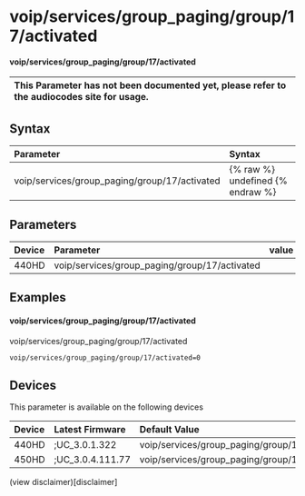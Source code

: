 ﻿---
description: voip/services/group_paging/group/17/activated
search:
    keywords: ['voip','services','group_paging','group','17','activated']
---

# voip/services/group_paging/group/17/activated

#### voip/services/group_paging/group/17/activated


| This Parameter has not been documented yet, please refer to the audiocodes site for usage.  |
| :--- |

## Syntax
| Parameter | Syntax |
| :--- | :--- |
|voip/services/group_paging/group/17/activated | {% raw %} undefined {% endraw %} |

## Parameters
|Device|Parameter|value|Description|
|:---|:---|:---|:---|
| 440HD | voip/services/group_paging/group/17/activated |  |  |

## Examples
#### voip/services/group_paging/group/17/activated

voip/services/group_paging/group/17/activated

```
voip/services/group_paging/group/17/activated=0
```

## Devices
This parameter is available on the following devices

| Device | Latest Firmware | Default Value |
|:---|:---|:---|
| 440HD | ;UC_3.0.1.322 | voip/services/group_paging/group/17/activated=0 
| 450HD | ;UC_3.0.4.111.77 | voip/services/group_paging/group/17/activated=0 

(view disclaimer)[disclaimer]
